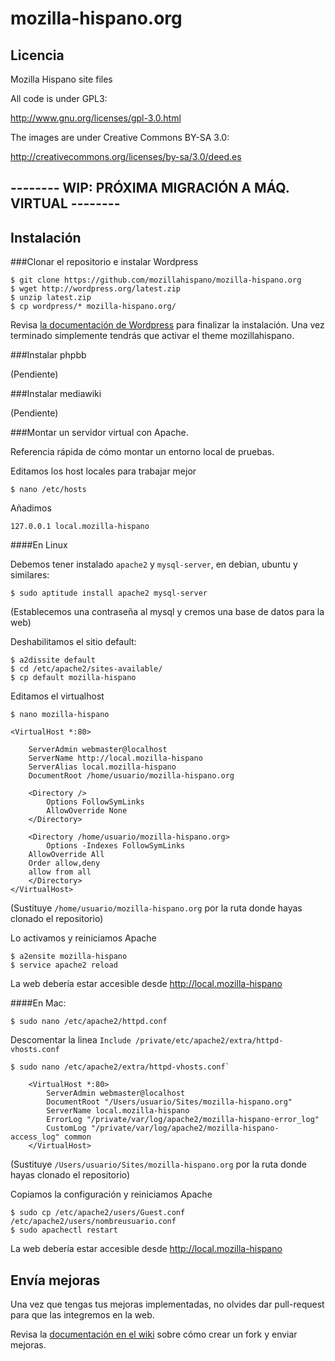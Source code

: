 mozilla-hispano.org
===================

Licencia
---------

Mozilla Hispano site files

All code is under GPL3:

http://www.gnu.org/licenses/gpl-3.0.html

The images are under Creative Commons BY-SA 3.0:

http://creativecommons.org/licenses/by-sa/3.0/deed.es


-------- WIP: PRÓXIMA MIGRACIÓN A MÁQ. VIRTUAL --------
-----------

Instalación
-----------

###Clonar el repositorio e instalar Wordpress

    $ git clone https://github.com/mozillahispano/mozilla-hispano.org
    $ wget http://wordpress.org/latest.zip
    $ unzip latest.zip
    $ cp wordpress/* mozilla-hispano.org/

Revisa [la documentación de Wordpress](http://codex.wordpress.org/es:Istalando_Wordpress#La_famosa_.C2.ABInstalaci.C3.B3n_de_5_minutos.C2.BB) para finalizar la instalación. Una vez terminado simplemente tendrás que activar el theme mozillahispano.

###Instalar phpbb

(Pendiente)

###Instalar mediawiki

(Pendiente)

###Montar un servidor virtual con Apache.

Referencia rápida de cómo montar un entorno local de pruebas.

Editamos los host locales para trabajar mejor

    $ nano /etc/hosts

Añadimos

```127.0.0.1 local.mozilla-hispano```

####En Linux

Debemos tener instalado ``apache2`` y ``mysql-server``, en debian, ubuntu y similares:

    $ sudo aptitude install apache2 mysql-server

(Establecemos una contraseña al mysql y cremos una base de datos para la web)

Deshabilitamos el sitio default:

    $ a2dissite default
    $ cd /etc/apache2/sites-available/
    $ cp default mozilla-hispano

Editamos el virtualhost

    $ nano mozilla-hispano

```
<VirtualHost *:80>
        
    ServerAdmin webmaster@localhost
    ServerName http://local.mozilla-hispano
    ServerAlias local.mozilla-hispano
    DocumentRoot /home/usuario/mozilla-hispano.org
      
    <Directory />
        Options FollowSymLinks
        AllowOverride None
    </Directory>
                
    <Directory /home/usuario/mozilla-hispano.org>
        Options -Indexes FollowSymLinks
	AllowOverride All
	Order allow,deny
	allow from all
    </Directory>
</VirtualHost>
```
(Sustituye ``/home/usuario/mozilla-hispano.org`` por la ruta donde hayas clonado el repositorio)

Lo activamos y reiniciamos Apache

    $ a2ensite mozilla-hispano
    $ service apache2 reload
    
La web debería estar accesible desde http://local.mozilla-hispano

####En Mac:

    $ sudo nano /etc/apache2/httpd.conf

Descomentar la linea ``Include /private/etc/apache2/extra/httpd-vhosts.conf``

    $ sudo nano /etc/apache2/extra/httpd-vhosts.conf`

```
    <VirtualHost *:80>
        ServerAdmin webmaster@localhost
        DocumentRoot "/Users/usuario/Sites/mozilla-hispano.org"
        ServerName local.mozilla-hispano
        ErrorLog "/private/var/log/apache2/mozilla-hispano-error_log"
        CustomLog "/private/var/log/apache2/mozilla-hispano-access_log" common
    </VirtualHost>
```

(Sustituye ``/Users/usuario/Sites/mozilla-hispano.org`` por la ruta donde hayas clonado el repositorio)

Copiamos la configuración y reiniciamos Apache

    $ sudo cp /etc/apache2/users/Guest.conf /etc/apache2/users/nombreusuario.conf
    $ sudo apachectl restart

La web debería estar accesible desde http://local.mozilla-hispano

Envía mejoras
-----------

Una vez que tengas tus mejoras implementadas, no olvides dar pull-request para que las integremos en la web.

Revisa la [documentación en el wiki](https://www.mozilla-hispano.org/documentacion/C%C3%B3mo_usar_el_repositorio_de_c%C3%B3digo#Github) sobre cómo crear un fork y enviar mejoras.
